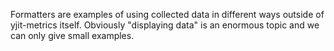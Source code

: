Formatters are examples of using collected data in different ways
outside of yjit-metrics itself. Obviously "displaying data" is
an enormous topic and we can only give small examples.
